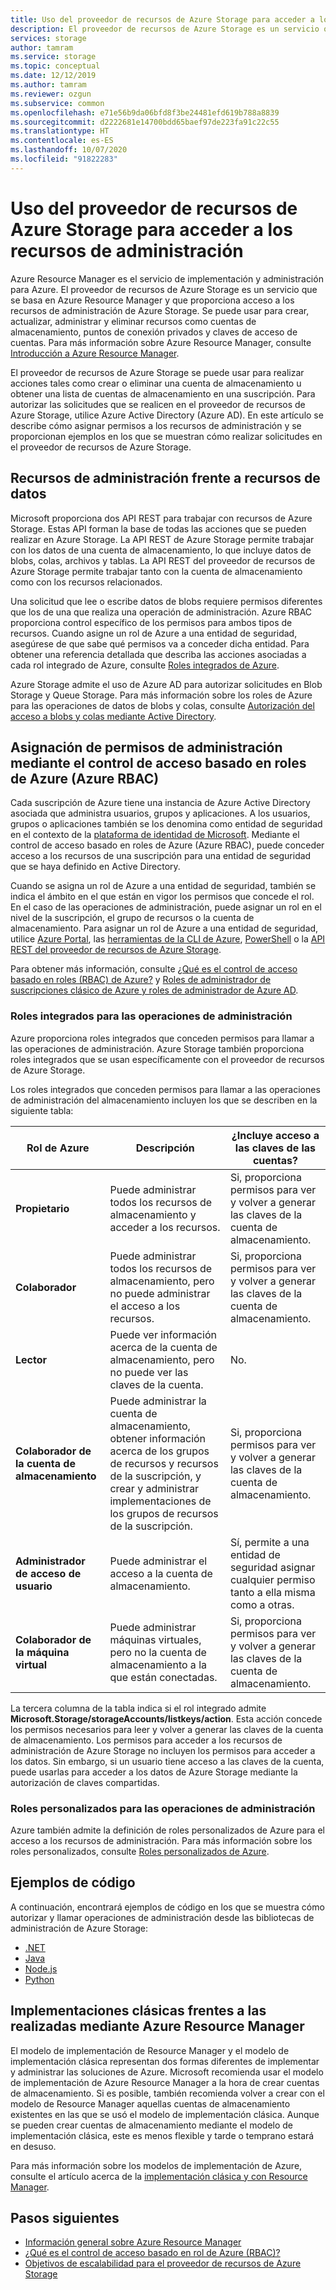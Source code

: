 ```yaml
---
title: Uso del proveedor de recursos de Azure Storage para acceder a los recursos de administración
description: El proveedor de recursos de Azure Storage es un servicio que proporciona acceso a los recursos de administración de Azure Storage. Se puede usar para crear, actualizar, administrar y eliminar recursos como cuentas de almacenamiento, puntos de conexión privados y claves de acceso de cuentas.
services: storage
author: tamram
ms.service: storage
ms.topic: conceptual
ms.date: 12/12/2019
ms.author: tamram
ms.reviewer: ozgun
ms.subservice: common
ms.openlocfilehash: e71e56b9da06bfd8f3be24481efd619b788a8839
ms.sourcegitcommit: d2222681e14700bdd65baef97de223fa91c22c55
ms.translationtype: HT
ms.contentlocale: es-ES
ms.lasthandoff: 10/07/2020
ms.locfileid: "91822283"
---
```

# <a name="use-the-azure-storage-resource-provider-to-access-management-resources"></a>Uso del proveedor de recursos de Azure Storage para acceder a los recursos de administración

Azure Resource Manager es el servicio de implementación y administración para Azure. El proveedor de recursos de Azure Storage es un servicio que se basa en Azure Resource Manager y que proporciona acceso a los recursos de administración de Azure Storage. Se puede usar para crear, actualizar, administrar y eliminar recursos como cuentas de almacenamiento, puntos de conexión privados y claves de acceso de cuentas. Para más información sobre Azure Resource Manager, consulte [Introducción a Azure Resource Manager](/azure/azure-resource-manager/resource-group-overview).

El proveedor de recursos de Azure Storage se puede usar para realizar acciones tales como crear o eliminar una cuenta de almacenamiento u obtener una lista de cuentas de almacenamiento en una suscripción. Para autorizar las solicitudes que se realicen en el proveedor de recursos de Azure Storage, utilice Azure Active Directory (Azure AD). En este artículo se describe cómo asignar permisos a los recursos de administración y se proporcionan ejemplos en los que se muestran cómo realizar solicitudes en el proveedor de recursos de Azure Storage.

## <a name="management-resources-versus-data-resources"></a>Recursos de administración frente a recursos de datos

Microsoft proporciona dos API REST para trabajar con recursos de Azure Storage. Estas API forman la base de todas las acciones que se pueden realizar en Azure Storage. La API REST de Azure Storage permite trabajar con los datos de una cuenta de almacenamiento, lo que incluye datos de blobs, colas, archivos y tablas. La API REST del proveedor de recursos de Azure Storage permite trabajar tanto con la cuenta de almacenamiento como con los recursos relacionados.

Una solicitud que lee o escribe datos de blobs requiere permisos diferentes que los de una que realiza una operación de administración. Azure RBAC proporciona control específico de los permisos para ambos tipos de recursos. Cuando asigne un rol de Azure a una entidad de seguridad, asegúrese de que sabe qué permisos va a conceder dicha entidad. Para obtener una referencia detallada que describa las acciones asociadas a cada rol integrado de Azure, consulte [Roles integrados de Azure](../../role-based-access-control/built-in-roles.md).

Azure Storage admite el uso de Azure AD para autorizar solicitudes en Blob Storage y Queue Storage. Para más información sobre los roles de Azure para las operaciones de datos de blobs y colas, consulte [Autorización del acceso a blobs y colas mediante Active Directory](storage-auth-aad.md).

## <a name="assign-management-permissions-with-azure-role-based-access-control-azure-rbac"></a>Asignación de permisos de administración mediante el control de acceso basado en roles de Azure (Azure RBAC)

Cada suscripción de Azure tiene una instancia de Azure Active Directory asociada que administra usuarios, grupos y aplicaciones. A los usuarios, grupos o aplicaciones también se los denomina como entidad de seguridad en el contexto de la [plataforma de identidad de Microsoft](/azure/active-directory/develop/). Mediante el control de acceso basado en roles de Azure (Azure RBAC), puede conceder acceso a los recursos de una suscripción para una entidad de seguridad que se haya definido en Active Directory.

Cuando se asigna un rol de Azure a una entidad de seguridad, también se indica el ámbito en el que están en vigor los permisos que concede el rol. En el caso de las operaciones de administración, puede asignar un rol en el nivel de la suscripción, el grupo de recursos o la cuenta de almacenamiento. Para asignar un rol de Azure a una entidad de seguridad, utilice [Azure Portal](https://portal.azure.com/), las [herramientas de la CLI de Azure](../../cli-install-nodejs.md), [PowerShell](/powershell/azure/) o la [API REST del proveedor de recursos de Azure Storage](/rest/api/storagerp).

Para obtener más información, consulte [¿Qué es el control de acceso basado en roles (RBAC) de Azure?](../../role-based-access-control/overview.md) y [Roles de administrador de suscripciones clásico de Azure y roles de administrador de Azure AD](../../role-based-access-control/rbac-and-directory-admin-roles.md).

### <a name="built-in-roles-for-management-operations"></a>Roles integrados para las operaciones de administración

Azure proporciona roles integrados que conceden permisos para llamar a las operaciones de administración. Azure Storage también proporciona roles integrados que se usan específicamente con el proveedor de recursos de Azure Storage.

Los roles integrados que conceden permisos para llamar a las operaciones de administración del almacenamiento incluyen los que se describen en la siguiente tabla:

|    Rol de Azure    |    Descripción    |    ¿Incluye acceso a las claves de las cuentas?    |
|---------------------------------|------------------------------------------------------------------------------------------------------------------------------------------------------------------------|---------------------------------------------------------------------------------------|
| **Propietario** | Puede administrar todos los recursos de almacenamiento y acceder a los recursos.  | Si, proporciona permisos para ver y volver a generar las claves de la cuenta de almacenamiento. |
| **Colaborador**  | Puede administrar todos los recursos de almacenamiento, pero no puede administrar el acceso a los recursos. | Si, proporciona permisos para ver y volver a generar las claves de la cuenta de almacenamiento. |
| **Lector** | Puede ver información acerca de la cuenta de almacenamiento, pero no puede ver las claves de la cuenta. | No. |
| **Colaborador de la cuenta de almacenamiento** | Puede administrar la cuenta de almacenamiento, obtener información acerca de los grupos de recursos y recursos de la suscripción, y crear y administrar implementaciones de los grupos de recursos de la suscripción. | Si, proporciona permisos para ver y volver a generar las claves de la cuenta de almacenamiento. |
| **Administrador de acceso de usuario** | Puede administrar el acceso a la cuenta de almacenamiento.   | Sí, permite a una entidad de seguridad asignar cualquier permiso tanto a ella misma como a otras. |
| **Colaborador de la máquina virtual** | Puede administrar máquinas virtuales, pero no la cuenta de almacenamiento a la que están conectadas.   | Si, proporciona permisos para ver y volver a generar las claves de la cuenta de almacenamiento. |

La tercera columna de la tabla indica si el rol integrado admite **Microsoft.Storage/storageAccounts/listkeys/action**. Esta acción concede los permisos necesarios para leer y volver a generar las claves de la cuenta de almacenamiento. Los permisos para acceder a los recursos de administración de Azure Storage no incluyen los permisos para acceder a los datos. Sin embargo, si un usuario tiene acceso a las claves de la cuenta, puede usarlas para acceder a los datos de Azure Storage mediante la autorización de claves compartidas.

### <a name="custom-roles-for-management-operations"></a>Roles personalizados para las operaciones de administración

Azure también admite la definición de roles personalizados de Azure para el acceso a los recursos de administración. Para más información sobre los roles personalizados, consulte [Roles personalizados de Azure](../../role-based-access-control/custom-roles.md).

## <a name="code-samples"></a>Ejemplos de código

A continuación, encontrará ejemplos de código en los que se muestra cómo autorizar y llamar operaciones de administración desde las bibliotecas de administración de Azure Storage:

- [.NET](https://github.com/Azure-Samples/storage-dotnet-resource-provider-getting-started)
- [Java](https://github.com/Azure-Samples/storage-java-manage-storage-accounts)
- [Node.js](https://github.com/Azure-Samples/storage-node-resource-provider-getting-started)
- [Python](https://github.com/Azure-Samples/storage-python-manage)

## <a name="azure-resource-manager-versus-classic-deployments"></a>Implementaciones clásicas frentes a las realizadas mediante Azure Resource Manager

El modelo de implementación de Resource Manager y el modelo de implementación clásica representan dos formas diferentes de implementar y administrar las soluciones de Azure. Microsoft recomienda usar el modelo de implementación de Azure Resource Manager a la hora de crear cuentas de almacenamiento. Si es posible, también recomienda volver a crear con el modelo de Resource Manager aquellas cuentas de almacenamiento existentes en las que se usó el modelo de implementación clásica. Aunque se pueden crear cuentas de almacenamiento mediante el modelo de implementación clásica, este es menos flexible y tarde o temprano estará en desuso.

Para más información sobre los modelos de implementación de Azure, consulte el artículo acerca de la [implementación clásica y con Resource Manager](../../azure-resource-manager/management/deployment-models.md).

## <a name="next-steps"></a>Pasos siguientes

- [Información general sobre Azure Resource Manager](/azure/azure-resource-manager/resource-group-overview)
- [¿Qué es el control de acceso basado en rol de Azure (RBAC)?](../../role-based-access-control/overview.md)
- [Objetivos de escalabilidad para el proveedor de recursos de Azure Storage](scalability-targets-resource-provider.md)
